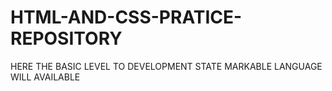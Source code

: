 # HTML-AND-CSS-PRATICE-REPOSITORY
HERE THE BASIC LEVEL TO DEVELOPMENT STATE MARKABLE LANGUAGE WILL AVAILABLE
